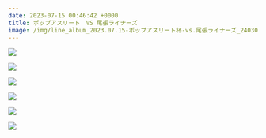 ```yaml
---
date: 2023-07-15 00:46:42 +0000
title: ポップアスリート　VS 尾張ライナーズ
image: /img/line_album_2023.07.15-ポップアスリート杯-vs.尾張ライナーズ_240305_1.jpg
---
```

![](/img/line_album_2023.07.15-ポップアスリート杯-vs.尾張ライナーズ_240305_2.jpg)

![](/img/line_album_2023.07.15-ポップアスリート杯-vs.尾張ライナーズ_240305_3.jpg)

![](/img/line_album_2023.07.15-ポップアスリート杯-vs.尾張ライナーズ_240305_4.jpg)

![](/img/line_album_2023.07.15-ポップアスリート杯-vs.尾張ライナーズ_240305_5.jpg)

![](/img/line_album_2023.07.15-ポップアスリート杯-vs.尾張ライナーズ_240305_6.jpg)

![](/img/line_album_2023.07.15-ポップアスリート杯-vs.尾張ライナーズ_240305_7.jpg)
